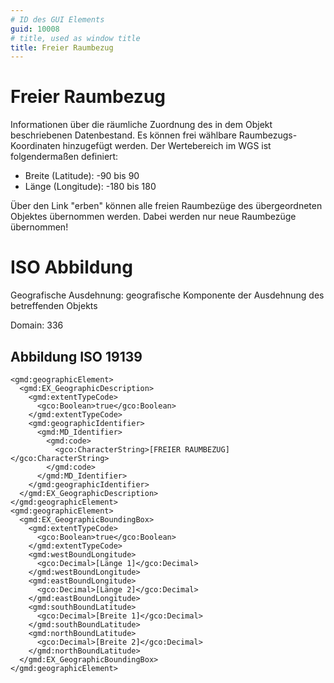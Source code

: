 ```yaml
---
# ID des GUI Elements
guid: 10008
# title, used as window title
title: Freier Raumbezug 
---
```


# Freier Raumbezug 

Informationen über die räumliche Zuordnung des in dem Objekt beschriebenen Datenbestand. Es können frei wählbare Raumbezugs-Koordinaten hinzugefügt werden. Der Wertebereich im WGS ist folgendermaßen definiert: <ul><li>Breite (Latitude): -90 bis 90</li><li>Länge (Longitude): -180 bis 180</li></ul>Über den Link "erben" können alle freien Raumbezüge des übergeordneten Objektes übernommen werden. Dabei werden nur neue Raumbezüge übernommen!


# ISO Abbildung

Geografische Ausdehnung: geografische Komponente der Ausdehnung des betreffenden Objekts

Domain: 336

## Abbildung ISO 19139

```
<gmd:geographicElement>
  <gmd:EX_GeographicDescription>
    <gmd:extentTypeCode>
      <gco:Boolean>true</gco:Boolean>
    </gmd:extentTypeCode>
    <gmd:geographicIdentifier>
      <gmd:MD_Identifier>
        <gmd:code>
          <gco:CharacterString>[FREIER RAUMBEZUG]</gco:CharacterString>
        </gmd:code>
      </gmd:MD_Identifier>
    </gmd:geographicIdentifier>
  </gmd:EX_GeographicDescription>
</gmd:geographicElement>
<gmd:geographicElement>
  <gmd:EX_GeographicBoundingBox>
    <gmd:extentTypeCode>
      <gco:Boolean>true</gco:Boolean>
    </gmd:extentTypeCode>
    <gmd:westBoundLongitude>
      <gco:Decimal>[Länge 1]</gco:Decimal>
    </gmd:westBoundLongitude>
    <gmd:eastBoundLongitude>
      <gco:Decimal>[Länge 2]</gco:Decimal>
    </gmd:eastBoundLongitude>
    <gmd:southBoundLatitude>
      <gco:Decimal>[Breite 1]</gco:Decimal>
    </gmd:southBoundLatitude>
    <gmd:northBoundLatitude>
      <gco:Decimal>[Breite 2]</gco:Decimal>
    </gmd:northBoundLatitude>
  </gmd:EX_GeographicBoundingBox>
</gmd:geographicElement>
```